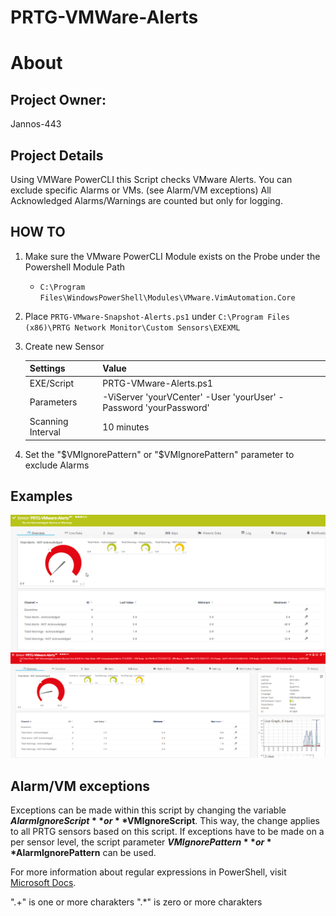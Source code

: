 # PRTG-VMWare-Alerts
# About

## Project Owner:

Jannos-443

## Project Details

Using VMWare PowerCLI this Script checks VMware Alerts.
You can exclude specific Alarms or VMs. (see Alarm/VM exceptions)
All Acknowledged Alarms/Warnings are counted but only for logging.

## HOW TO

1. Make sure the VMware PowerCLI Module exists on the Probe under the Powershell Module Path
   - `C:\Program Files\WindowsPowerShell\Modules\VMware.VimAutomation.Core`


2. Place `PRTG-VMware-Snapshot-Alerts.ps1` under `C:\Program Files (x86)\PRTG Network Monitor\Custom Sensors\EXEXML`

3. Create new Sensor

   | Settings | Value |
   | --- | --- |
   | EXE/Script | PRTG-VMware-Alerts.ps1 |
   | Parameters | -ViServer 'yourVCenter' -User 'yourUser' -Password 'yourPassword' |
   | Scanning Interval | 10 minutes |


4. Set the "$VMIgnorePattern" or "$VMIgnorePattern" parameter to exclude Alarms


## Examples
![PRTG-VMware-Alerts](media/VMware-Alerts-OK.png)
![PRTG-VMware-Alerts](media/VMware-Alerts-Alarm.png)

Alarm/VM exceptions
------------------
Exceptions can be made within this script by changing the variable **$AlarmIgnoreScript** or **$VMIgnoreScript**. This way, the change applies to all PRTG sensors 
based on this script. If exceptions have to be made on a per sensor level, the script parameter **$VMIgnorePattern** or **$AlarmIgnorePattern** can be used.


For more information about regular expressions in PowerShell, visit [Microsoft Docs](https://docs.microsoft.com/en-us/powershell/module/microsoft.powershell.core/about/about_regular_expressions).

".+" is one or more charakters
".*" is zero or more charakters
